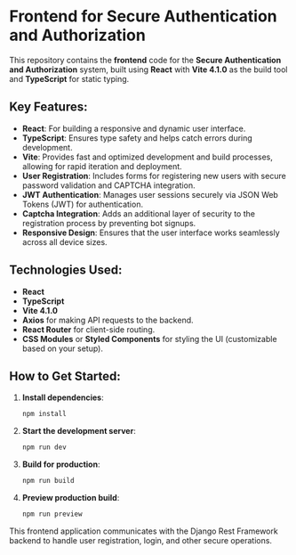 # Frontend for Secure Authentication and Authorization

This repository contains the **frontend** code for the **Secure Authentication and Authorization** system, built using **React** with **Vite 4.1.0** as the build tool and **TypeScript** for static typing.

## Key Features:

- **React**: For building a responsive and dynamic user interface.
- **TypeScript**: Ensures type safety and helps catch errors during development.
- **Vite**: Provides fast and optimized development and build processes, allowing for rapid iteration and deployment.
- **User Registration**: Includes forms for registering new users with secure password validation and CAPTCHA integration.
- **JWT Authentication**: Manages user sessions securely via JSON Web Tokens (JWT) for authentication.
- **Captcha Integration**: Adds an additional layer of security to the registration process by preventing bot signups.
- **Responsive Design**: Ensures that the user interface works seamlessly across all device sizes.

## Technologies Used:

- **React**
- **TypeScript**
- **Vite 4.1.0**
- **Axios** for making API requests to the backend.
- **React Router** for client-side routing.
- **CSS Modules** or **Styled Components** for styling the UI (customizable based on your setup).

## How to Get Started:

1. **Install dependencies**:

   ```bash
   npm install
   ```

2. **Start the development server**:

   ```bash
   npm run dev
   ```

3. **Build for production**:
   ```bash
   npm run build
   ```
4. **Preview production build**:
   ```bash
   npm run preview
   ```

This frontend application communicates with the Django Rest Framework backend to handle user registration, login, and other secure operations.
